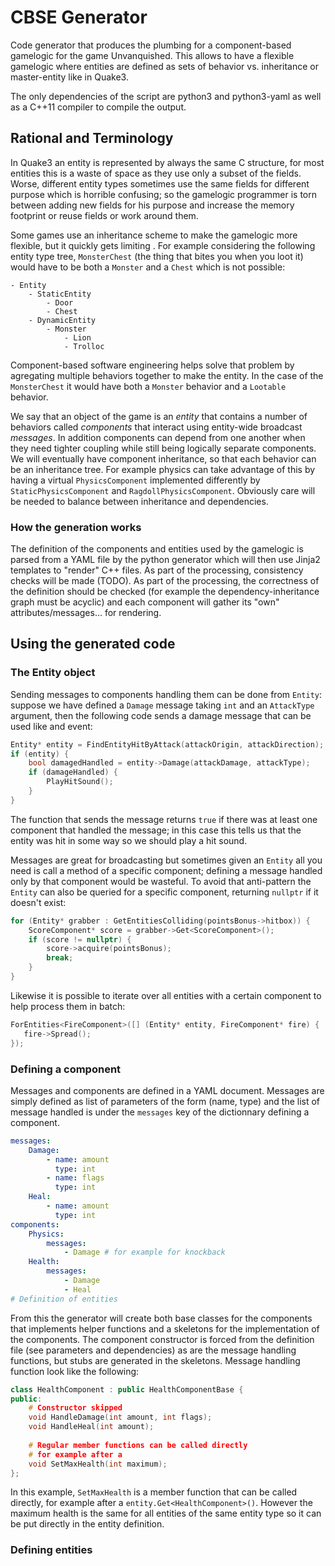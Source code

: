 # CBSE Generator

Code generator that produces the plumbing for a component-based gamelogic for the game Unvanquished.
This allows to have a flexible gamelogic where entities are defined as sets of behavior vs. inheritance or master-entity like in Quake3.

The only dependencies of the script are python3 and python3-yaml as well as a C++11 compiler to compile the output.

## Rational and Terminology

In Quake3 an entity is represented by always the same C structure, for most entities this is a waste of space as they use only a subset of the fields.
Worse, different entity types sometimes use the same fields for different purpose which is horrible confusing; so the gamelogic programmer is torn between adding new fields for his purpose and increase the memory footprint or reuse fields or work around them.

Some games use an inheritance scheme to make the gamelogic more flexible, but it quickly gets limiting .
For example considering the following entity type tree, ``MonsterChest`` (the thing that bites you when you loot it) would have to be both a ``Monster`` and a ``Chest`` which is not possible:
```
- Entity
    - StaticEntity
        - Door
        - Chest
    - DynamicEntity
        - Monster
            - Lion
            - Trolloc
```

Component-based software engineering helps solve that problem by agregating multiple behaviors together to make the entity.
In the case of the ``MonsterChest`` it would have both a ``Monster`` behavior and a ``Lootable`` behavior.

We say that an object of the game is an *entity* that contains a number of behaviors called *components* that interact using entity-wide broadcast *messages*.
In addition components can depend from one another when they need tighter coupling while still being logically separate components.
We will eventually have component inheritance, so that each behavior can be an inheritance tree.
For example physics can take advantage of this by having a virtual ``PhysicsComponent`` implemented differently by ``StaticPhysicsComponent`` and ``RagdollPhysicsComponent``.
Obviously care will be needed to balance between inheritance and dependencies.

### How the generation works

The definition of the components and entities used by the gamelogic is parsed from a YAML file by the python generator which will then use Jinja2 templates to "render" C++ files.
As part of the processing, consistency checks will be made (TODO).
As part of the processing, the correctness of the definition should be checked (for example the dependency-inheritance graph must be acyclic) and each component will gather its "own" attributes/messages... for rendering.

## Using the generated code

### The Entity object

Sending messages to components handling them can be done from ``Entity``: suppose we have defined a ``Damage`` message taking ``int`` and an ``AttackType`` argument, then the following code sends a damage message that can be used like and event:
```cpp
Entity* entity = FindEntityHitByAttack(attackOrigin, attackDirection);
if (entity) {
    bool damagedHandled = entity->Damage(attackDamage, attackType);
    if (damageHandled) {
        PlayHitSound();
    }
}
```
The function that sends the message returns ``true`` if there was at least one component that handled the message; in this case this tells us that the entity was hit in some way so we should play a hit sound.

Messages are great for broadcasting but sometimes given an ``Entity`` all you need is call a method of a specific component; defining a message handled only by that component would be wasteful.
To avoid that anti-pattern the ``Entity`` can also be queried for a specific component, returning ``nullptr`` if it doesn't exist:
```cpp
for (Entity* grabber : GetEntitiesColliding(pointsBonus->hitbox)) {
    ScoreComponent* score = grabber->Get<ScoreComponent>();
    if (score != nullptr) {
        score->acquire(pointsBonus);
        break;
    }
}
```

Likewise it is possible to iterate over all entities with a certain component to help process them in batch:
```cpp
ForEntities<FireComponent>([] (Entity* entity, FireComponent* fire) {
   fire->Spread();
});
```

### Defining a component

Messages and components are defined in a YAML document. Messages are simply defined as list of parameters of the form (name, type) and the list of message handled is under the ``messages`` key of the dictionnary defining a component.
```yaml
messages:
    Damage:
        - name: amount
          type: int
        - name: flags
          type: int
    Heal:
        - name: amount
          type: int
components:
    Physics:
        messages:
            - Damage # for example for knockback
    Health:
        messages:
            - Damage
            - Heal
# Definition of entities
```

From this the generator will create both base classes for the components that implements helper functions and a skeletons for the implementation of the components. The component constructor is forced from the definition file (see parameters and dependencies) as are the message handling functions, but stubs are generated in the skeletons. Message handling function look like the following:
```cpp
class HealthComponent : public HealthComponentBase {
public:
    # Constructor skipped
    void HandleDamage(int amount, int flags);
    void HandleHeal(int amount);
    
    # Regular member functions can be called directly
    # for example after a 
    void SetMaxHealth(int maximum);
};
```

In this example, ``SetMaxHealth`` is a member function that can be called directly, for example after a ``entity.Get<HealthComponent>()``. However the maximum health is the same for all entities of the same entity type so it can be put directly in the entity definition.

### Defining entities

